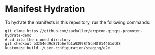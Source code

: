 # Manifest Hydration

To hydrate the manifests in this repository, run the following commands:

```shell
git clone https://github.com/zachaller/argocon-gitops-promoter-hydrate-demo
# cd into the cloned directory
git checkout b3254ed9c871b6efb1a93998f5ce8f014461db08
kustomize build ./user-configuration/staging/e2e
```
